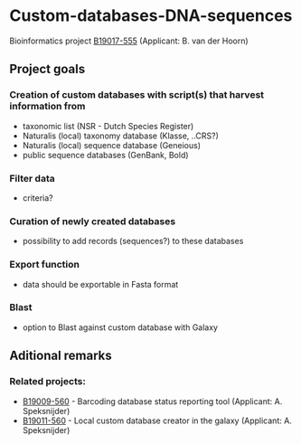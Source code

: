 # Custom-databases-DNA-sequences
Bioinformatics project [B19017-555](https://docs.google.com/spreadsheets/d/1AiUIVsS8jiUE9vmRnP7cdBWNx_Q59V0t9vxko5U51es/edit#gid=420939240)
 (Applicant: B. van der Hoorn)

## Project goals

### Creation of custom databases with script(s) that harvest information from

- taxonomic list (NSR - Dutch Species Register)
- Naturalis (local) taxonomy database (Klasse, ..CRS?)
- Naturalis (local) sequence database (Geneious)
- public sequence databases (GenBank, Bold)

### Filter data
- criteria?

### Curation of newly created databases
- possibility to add records (sequences?) to these databases

### Export function
- data should be exportable in Fasta format

### Blast
- option to Blast against custom database with Galaxy

## Aditional remarks
### Related projects:
- [B19009-560](https://docs.google.com/spreadsheets/d/1ZPdazHaaNi29q7tpruxqp_EYCcA-hNZnx6c2bqjQaq8/edit#gid=420939240) - Barcoding database status reporting tool (Applicant: A. Speksnijder)
- [B19011-560](https://docs.google.com/spreadsheets/d/16KGTSKY5OtizeFCqsoc0rCyX7rQfVMGZabcmB-D2rkA/edit#gid=420939240) - Local custom database creator in the galaxy (Applicant: A. Speksnijder)


